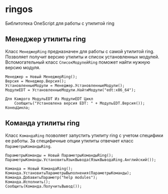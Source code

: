 # ringos
Библитотека OneScript для работы с утилитой ring

## Менеджер утилиты ring

Класс `МенеджерRing` предназначен для работы с самой утилитой ring. Позволяет получит версию утилиты и список установленных модулей.
Вспомогательный класс `СписокМодулейRing` поможет найти нужную версию модуля.

```bsl
Менеджер = Новый МенеджерRing();
Версия = Менеджер.Версия();
УстановленныеМодули = Менеджер.УстановленныеМодули();
МодулиEDT = УстановленныеМодули.НайтиМодули("edt:x86_64");

Для Каждого МодульEDT Из МодулиEDT Цикл
    Сообщить("Установлена версия EDT: " + МодульEDT.Версия());
КонецЦикла;
```

## Команда утилиты ring

Класс `КомандаRing` позволяет запустить утилиту ring c учетом специфики ее работы. За специфичные опции утилиты отвечает класс `ПараметрыКомандыRing`.

```bsl
ПараметрыКоманды = Новый ПараметрыКомандыRing();
ПараметрыКоманды.УстановитьЯзыкВывода(ЯзыкВыводаRing.Английский());

Команда = Новый КомандаRing();
Команда.УстановитьПараметрыВыполнения(ПараметрыКоманды);
Команда.ДобавитьПараметр("help modules");
Команда.Исполнить();
Сообщить(Команда.ПолучитьВывод());
```
